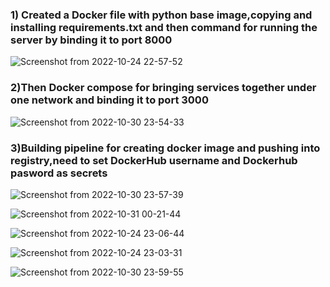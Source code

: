 <h3>1) Created a Docker file with python base image,copying and installing requirements.txt and then command for running the server by binding it to port 8000</h3>

![Screenshot from 2022-10-24 22-57-52](https://user-images.githubusercontent.com/95615048/198894868-40634adc-52d3-40e1-88ad-18c1239de8a3.png)
<br>

<h3>2)Then Docker compose for bringing services together under one network and binding it to port 3000</h3>

![Screenshot from 2022-10-30 23-54-33](https://user-images.githubusercontent.com/95615048/198895054-d50e6f82-c3e9-4fa7-9425-e4dc69e500a9.png)

<h3>3)Building pipeline for creating docker image and pushing into registry,need to set DockerHub username and Dockerhub pasword as secrets</h3>

![Screenshot from 2022-10-30 23-57-39](https://user-images.githubusercontent.com/95615048/198895349-e2c80bd4-6f46-46fe-bfac-930b70c63d99.png)

![Screenshot from 2022-10-31 00-21-44](https://user-images.githubusercontent.com/95615048/198896282-596b6ac8-040e-4851-a332-26476439d537.png)


![Screenshot from 2022-10-24 23-06-44](https://user-images.githubusercontent.com/95615048/198895774-2336fdd1-8898-4b08-8b33-983583f8ca9c.png)

![Screenshot from 2022-10-24 23-03-31](https://user-images.githubusercontent.com/95615048/198895770-bc797acf-0a61-493a-911d-6f7b89bbe9df.png)

![Screenshot from 2022-10-30 23-59-55](https://user-images.githubusercontent.com/95615048/198895871-b9e09eea-627a-4ab2-8f3d-8445e6dad42a.png)






